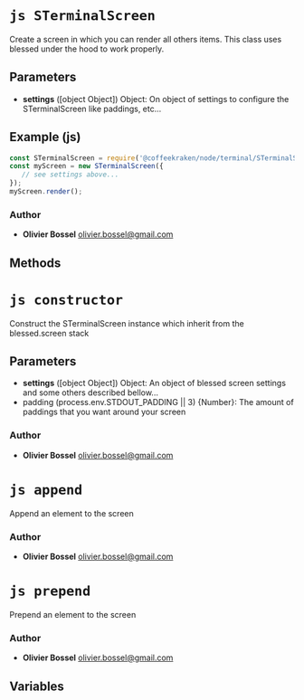 


<!-- @namespace    sugar.node.terminal -->
<!-- @name    STerminalScreen -->

# ```js STerminalScreen ```


Create a screen in which you can render all others items.
This class uses blessed under the hood to work properly.

## Parameters

- **settings** ([object Object]) Object: On object of settings to configure the STerminalScreen like paddings, etc...



## Example (js)

```js
const STerminalScreen = require('@coffeekraken/node/terminal/STerminalScreen');
const myScreen = new STerminalScreen({
   // see settings above...
});
myScreen.render();
```


### Author
- **Olivier Bossel** <a href="mailto:olivier.bossel@gmail.com">olivier.bossel@gmail.com</a> 


## Methods



<!-- @name    constructor -->

# ```js constructor ```


Construct the STerminalScreen instance which inherit from the blessed.screen stack

## Parameters

- **settings** ([object Object]) Object: An object of blessed screen settings and some others described bellow...
- padding (process.env.STDOUT_PADDING || 3) {Number}: The amount of paddings that you want around your screen




### Author
- **Olivier Bossel** <a href="mailto:olivier.bossel@gmail.com">olivier.bossel@gmail.com</a> 




<!-- @name    append -->

# ```js append ```


Append an element to the screen




### Author
- **Olivier Bossel** <a href="mailto:olivier.bossel@gmail.com">olivier.bossel@gmail.com</a> 




<!-- @name    prepend -->

# ```js prepend ```


Prepend an element to the screen




### Author
- **Olivier Bossel** <a href="mailto:olivier.bossel@gmail.com">olivier.bossel@gmail.com</a> 


## Variables


